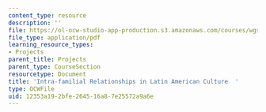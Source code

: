 ```yaml
---
content_type: resource
description: ''
file: https://ol-ocw-studio-app-production.s3.amazonaws.com/courses/wgs-s10-special-topics-in-women-gender-studies-seminar-latina-womens-voices-spring-2010/12353a192bfe264516a87e25572a9a6e_MITWGS_S10S10_rlshps.pdf
file_type: application/pdf
learning_resource_types:
- Projects
parent_title: Projects
parent_type: CourseSection
resourcetype: Document
title: 'Intra-familial Relationships in Latin American Culture  '
type: OCWFile
uid: 12353a19-2bfe-2645-16a8-7e25572a9a6e
---
```

